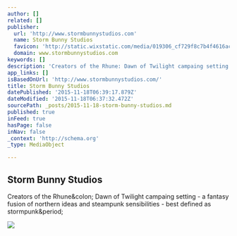 ```yaml
---
author: []
related: []
publisher:
  url: 'http://www.stormbunnystudios.com'
  name: Storm Bunny Studios
  favicon: 'http://static.wixstatic.com/media/019306_cf729f8c7b4f4616ac9ccef765008c35.png/v1/fill/w_16%2Ch_16%2Clg_1/019306_cf729f8c7b4f4616ac9ccef765008c35.png'
  domain: www.stormbunnystudios.com
keywords: []
description: 'Creators of the Rhune: Dawn of Twilight campaing setting - a fantasy fusion of northern ideas and steampunk sensibilities - best defined as stormpunk.'
app_links: []
isBasedOnUrl: 'http://www.stormbunnystudios.com/'
title: Storm Bunny Studios
datePublished: '2015-11-18T06:39:17.879Z'
dateModified: '2015-11-18T06:37:32.472Z'
sourcePath: _posts/2015-11-18-storm-bunny-studios.md
published: true
inFeed: true
hasPage: false
inNav: false
_context: 'http://schema.org'
_type: MediaObject

---
```

<article style=""><h1>Storm Bunny Studios</h1><p>Creators of the Rhune&amp;colon; Dawn of Twilight campaing setting - a fantasy fusion of northern ideas and steampunk sensibilities - best defined as stormpunk&amp;period;</p><img src="https://static.wixstatic.com/media/019306_f5a7fa9611dc4ec19ee48e5489f256e2.png" /></article>
